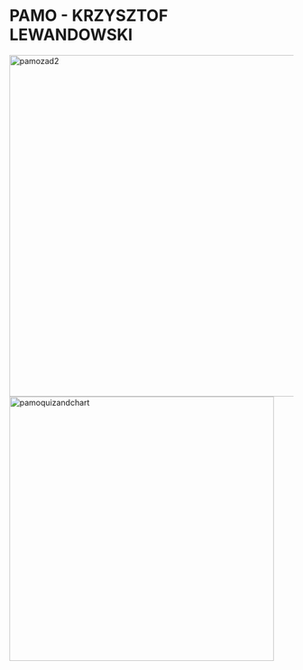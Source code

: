 # PAMO - KRZYSZTOF LEWANDOWSKI
<img width="606" alt="pamozad2" src="https://user-images.githubusercontent.com/56393503/229311520-f81ee39e-a717-4af4-af62-e2788f56d4a9.png">
<img width="469" alt="pamoquizandchart" src="https://user-images.githubusercontent.com/56393503/236642362-6e639aef-2561-4a68-867e-1dc28236db17.png">
